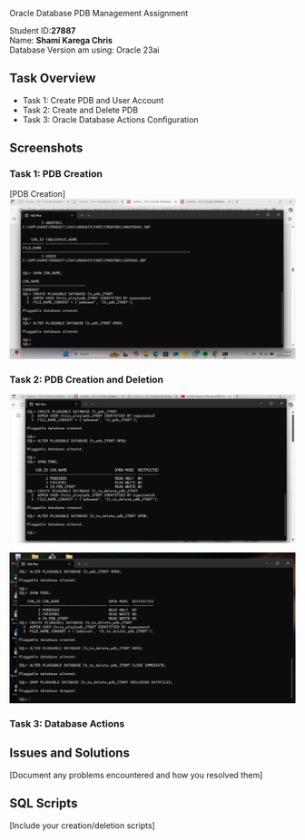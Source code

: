 Oracle Database PDB Management Assignment

Student ID:**27887**  
Name: **Shami Karega Chris**  
Database Version am using: Oracle 23ai

## Task Overview
- Task 1: Create PDB and User Account
- Task 2: Create and Delete PDB
- Task 3: Oracle Database Actions Configuration

## Screenshots

### Task 1: PDB Creation
[PDB Creation] ![image alt](https://github.com/ShamiKaregaChris/oracle-pdb-assignment/blob/11f82ab9e6cf17af39c1e3cd7b7c1fdee2eddda0/Screenshot%202025-10-07%20122349.png)

### Task 2: PDB Creation and Deletion
![image alt](https://github.com/ShamiKaregaChris/oracle-pdb-assignment/blob/7529320b4011fe03e97639db2d950432e3deb8f6/Screenshot%202025-10-07%20122953.png)

![image alt](https://github.com/ShamiKaregaChris/oracle-pdb-assignment/blob/23e08be585de6e10e27a96a36dc0d354cd43d6fd/Screenshot%202025-10-07%20123446.png)


### Task 3: Database Actions

## Issues and Solutions
[Document any problems encountered and how you resolved them]

## SQL Scripts
[Include your creation/deletion scripts]
